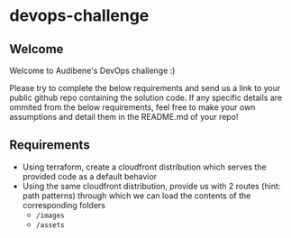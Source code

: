 # devops-challenge

## Welcome

Welcome to Audibene's DevOps challenge :)

Please try to complete the below requirements and send us a link to your public github repo containing the solution code. If any specific details are ommited from the below requirements, feel free to make your own assumptions and detail them in the README.md of your repo!

## Requirements

* Using terraform, create a cloudfront distribution which serves the provided code as a default behavior
* Using the same cloudfront distribution, provide us with 2 routes (hint: path patterns) through which we can load the contents of the corresponding folders
  * `/images`
  * `/assets` 
 
 
